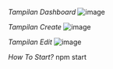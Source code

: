*Tampilan Dashboard*
![image](https://github.com/syahrullrmdhn/crud-expressjs/assets/58390540/21487e65-dfbb-406c-bd68-d76945ba45da)

*Tampilan Create*
![image](https://github.com/syahrullrmdhn/crud-expressjs/assets/58390540/c2808f2d-6859-4dc1-8109-cda1e4c8f00c)

*Tampilan Edit*
![image](https://github.com/syahrullrmdhn/crud-expressjs/assets/58390540/10a75a86-44d8-4521-b48c-9cb40bcf4241)


*How To Start?*
npm start
